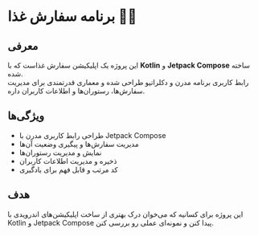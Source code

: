 # برنامه سفارش غذا 🍔📱

## معرفی
این پروژه یک اپلیکیشن سفارش غذاست که با **Kotlin** و **Jetpack Compose** ساخته شده.  
رابط کاربری برنامه مدرن و دکلراتیو طراحی شده و معماری قدرتمندی برای مدیریت سفارش‌ها، رستوران‌ها و اطلاعات کاربران داره.  

## ویژگی‌ها
- طراحی رابط کاربری مدرن با Jetpack Compose  
- مدیریت سفارش‌ها و پیگیری وضعیت آن‌ها  
- نمایش و مدیریت رستوران‌ها  
- ذخیره و مدیریت اطلاعات کاربران  
- کد مرتب و قابل فهم برای یادگیری  

## هدف
این پروژه برای کسانیه که می‌خوان درک بهتری از ساخت اپلیکیشن‌های اندرویدی با Kotlin و Jetpack Compose پیدا کنن و نمونه‌ای عملی رو بررسی کنن.  
